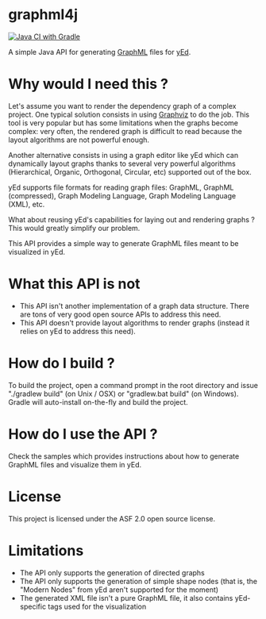 graphml4j
=========

[![Java CI with Gradle](https://github.com/fritaly/graphml4j/actions/workflows/gradle.yml/badge.svg)](https://github.com/fritaly/graphml4j/actions/workflows/gradle.yml)

A simple Java API for generating [GraphML](http://graphml.graphdrawing.org/) files for [yEd](http://www.yworks.com/en/products/yfiles/yed/).

Why would I need this ?
=======================

Let's assume you want to render the dependency graph of a complex project. One typical solution consists in using [Graphviz](http://www.graphviz.org/) to do the job. This tool is very popular but has some limitations when the graphs become complex: very often, the rendered graph is difficult to read because the layout algorithms are not powerful enough.

Another alternative consists in using a graph editor like yEd which can dynamically layout graphs thanks to several very powerful algorithms (Hierarchical, Organic, Orthogonal, Circular, etc) supported out of the box.

yEd supports file formats for reading graph files: GraphML, GraphML (compressed), Graph Modeling Language, Graph Modeling Language (XML), etc.

What about reusing yEd's capabilities for laying out and rendering graphs ? This would greatly simplify our problem.

This API provides a simple way to generate GraphML files meant to be visualized in yEd.

What this API is not
====================

* This API isn't another implementation of a graph data structure. There are tons of very good open source APIs to address this need.
* This API doesn't provide layout algorithms to render graphs (instead it relies on yEd to address this need).

How do I build ?
================

To build the project, open a command prompt in the root directory and issue "./gradlew build" (on Unix / OSX) or "gradlew.bat build" (on Windows). Gradle will auto-install on-the-fly and build the project.

How do I use the API ?
======================

Check the samples which provides instructions about how to generate GraphML files and visualize them in yEd.

License
=======

This project is licensed under the ASF 2.0 open source license.

Limitations
===========

* The API only supports the generation of directed graphs
* The API only supports the generation of simple shape nodes (that is, the "Modern Nodes" from yEd aren't supported for the moment)
* The generated XML file isn't a pure GraphML file, it also contains yEd-specific tags used for the visualization
